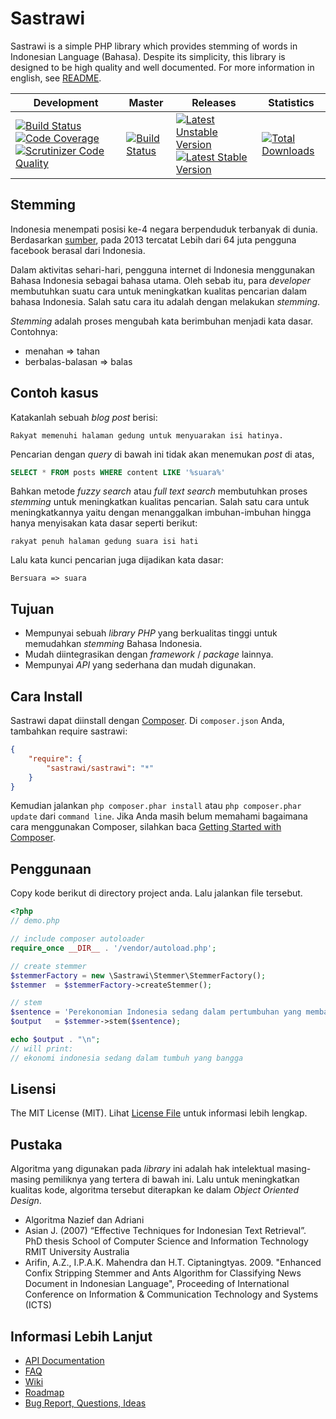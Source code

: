 Sastrawi
=========

Sastrawi is a simple PHP library which provides stemming of words in Indonesian Language (Bahasa).
Despite its simplicity, this library is  designed to be high quality and well documented.
For more information in english, see [README](https://github.com/andylib/sastrawi/blob/master/README.en.md).


| Development | Master | Releases | Statistics |
| ----------- | ------ | -------- | ---------- |
| [![Build Status](https://travis-ci.org/sastrawi/sastrawi.svg?branch=development)](https://travis-ci.org/sastrawi/sastrawi) [![Code Coverage](https://scrutinizer-ci.com/g/sastrawi/sastrawi/badges/coverage.png?s=942cb014be9bbbf41e62c15389663f4253f5efac)](https://scrutinizer-ci.com/g/sastrawi/sastrawi/) [![Scrutinizer Code Quality](https://scrutinizer-ci.com/g/sastrawi/sastrawi/badges/quality-score.png?s=152027ad0516653ff4eb5b05bff7266aeb600bfd)](https://scrutinizer-ci.com/g/sastrawi/sastrawi/) | [![Build Status](https://travis-ci.org/sastrawi/sastrawi.svg?branch=master)](https://travis-ci.org/sastrawi/sastrawi) | [![Latest Unstable Version](https://poser.pugx.org/sastrawi/sastrawi/v/unstable.png)](https://packagist.org/packages/sastrawi/sastrawi) [![Latest Stable Version](https://poser.pugx.org/sastrawi/sastrawi/v/stable.png)](https://packagist.org/packages/sastrawi/sastrawi) | [![Total Downloads](https://poser.pugx.org/sastrawi/sastrawi/downloads.png)](https://packagist.org/packages/sastrawi/sastrawi) |


Stemming
---------

Indonesia menempati posisi ke-4 negara berpenduduk terbanyak di dunia. Berdasarkan [sumber](http://www.thejakartapost.com/news/2013/06/18/facebook-has-64m-active-indonesian-users.html), pada 2013 tercatat Lebih dari 64 juta pengguna facebook berasal dari Indonesia.

Dalam aktivitas sehari-hari, pengguna internet di Indonesia menggunakan Bahasa Indonesia sebagai bahasa utama. Oleh sebab itu, para _developer_ membutuhkan suatu cara untuk meningkatkan kualitas pencarian dalam bahasa Indonesia. Salah satu cara itu adalah dengan melakukan _stemming_.

_Stemming_ adalah proses mengubah kata berimbuhan menjadi kata dasar. Contohnya:

- menahan => tahan
- berbalas-balasan => balas


Contoh kasus
-------------

Katakanlah sebuah _blog post_ berisi:

    Rakyat memenuhi halaman gedung untuk menyuarakan isi hatinya.

Pencarian dengan _query_ di bawah ini tidak akan menemukan _post_ di atas,

```sql
SELECT * FROM posts WHERE content LIKE '%suara%'
```

Bahkan metode _fuzzy search_ atau _full text search_ membutuhkan proses _stemming_ untuk meningkatkan kualitas pencarian. Salah satu cara untuk meningkatkannya yaitu dengan menanggalkan imbuhan-imbuhan hingga hanya menyisakan kata dasar seperti berikut:

    rakyat penuh halaman gedung suara isi hati

Lalu kata kunci pencarian juga dijadikan kata dasar:

    Bersuara => suara


Tujuan
-------

- Mempunyai sebuah _library PHP_ yang berkualitas tinggi untuk memudahkan _stemming_ Bahasa Indonesia.
- Mudah diintegrasikan dengan _framework_ / _package_ lainnya.
- Mempunyai _API_ yang sederhana dan mudah digunakan.


Cara Install
-------------

Sastrawi dapat diinstall dengan [Composer](https://getcomposer.org). Di `composer.json` Anda, tambahkan require sastrawi:

```json
{
    "require": {
        "sastrawi/sastrawi": "*"
    }
}
```

Kemudian jalankan `php composer.phar install` atau `php composer.phar update` dari `command line`. Jika Anda masih belum memahami bagaimana cara menggunakan Composer, silahkan baca [Getting Started with Composer](https://getcomposer.org/doc/00-intro.md).


Penggunaan
-----------

Copy kode berikut di directory project anda. Lalu jalankan file tersebut.

```php
<?php
// demo.php

// include composer autoloader
require_once __DIR__ . '/vendor/autoload.php';

// create stemmer
$stemmerFactory = new \Sastrawi\Stemmer\StemmerFactory();
$stemmer  = $stemmerFactory->createStemmer();

// stem
$sentence = 'Perekonomian Indonesia sedang dalam pertumbuhan yang membanggakan';
$output   = $stemmer->stem($sentence);

echo $output . "\n";
// will print:
// ekonomi indonesia sedang dalam tumbuh yang bangga
```


Lisensi
--------

The MIT License (MIT). Lihat [License File](https://github.com/sastrawi/sastrawi/blob/master/LICENSE) untuk informasi lebih lengkap.


Pustaka
--------

Algoritma yang digunakan pada _library_ ini adalah hak intelektual masing-masing pemiliknya yang tertera di bawah ini.
Lalu untuk meningkatkan kualitas kode, algoritma tersebut diterapkan ke dalam _Object Oriented Design_.

- Algoritma Nazief dan Adriani
- Asian J. (2007) “Effective Techniques for Indonesian Text Retrieval”. PhD thesis School of Computer Science and Information Technology RMIT University Australia
- Arifin, A.Z., I.P.A.K. Mahendra dan H.T. Ciptaningtyas. 2009. "Enhanced Confix Stripping Stemmer and Ants Algorithm for Classifying News Document in Indonesian Language", Proceeding of International Conference on Information & Communication Technology and Systems (ICTS)


Informasi Lebih Lanjut
----------------------

- [API Documentation](http://sastrawi.github.io/sastrawi-api-doc/master/)
- [FAQ](https://github.com/sastrawi/sastrawi/wiki/FAQ)
- [Wiki](https://github.com/sastrawi/sastrawi/wiki)
- [Roadmap](https://github.com/sastrawi/sastrawi/issues/milestones)
- [Bug Report, Questions, Ideas](https://github.com/sastrawi/sastrawi/issues)
